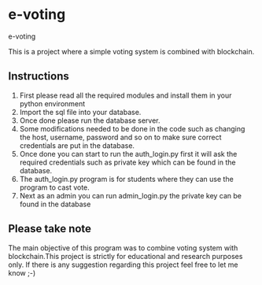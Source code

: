 # e-voting
e-voting

This is a project where a simple voting system is combined with blockchain. 

## Instructions

1. First please read all the required modules and install them in your python environment
2. Import the sql file into your database.
3. Once done please run the database server.
4. Some modifications needed to be done in the code such as changing the host, username, password and so on to make sure correct credentials are put in the database.
5. Once done you can start to run the auth_login.py first it will ask the required credentials such as private key which can be found in the database.
6. The auth_login.py program is for students where they can use the program to cast vote.
7. Next as an admin you can run admin_login.py the private key can be found in the database

## Please take note 

The main objective of this program was to combine voting system with blockchain.This project is strictly for educational and research purposes only. If there is any suggestion regarding this project feel free to let me know ;-)
